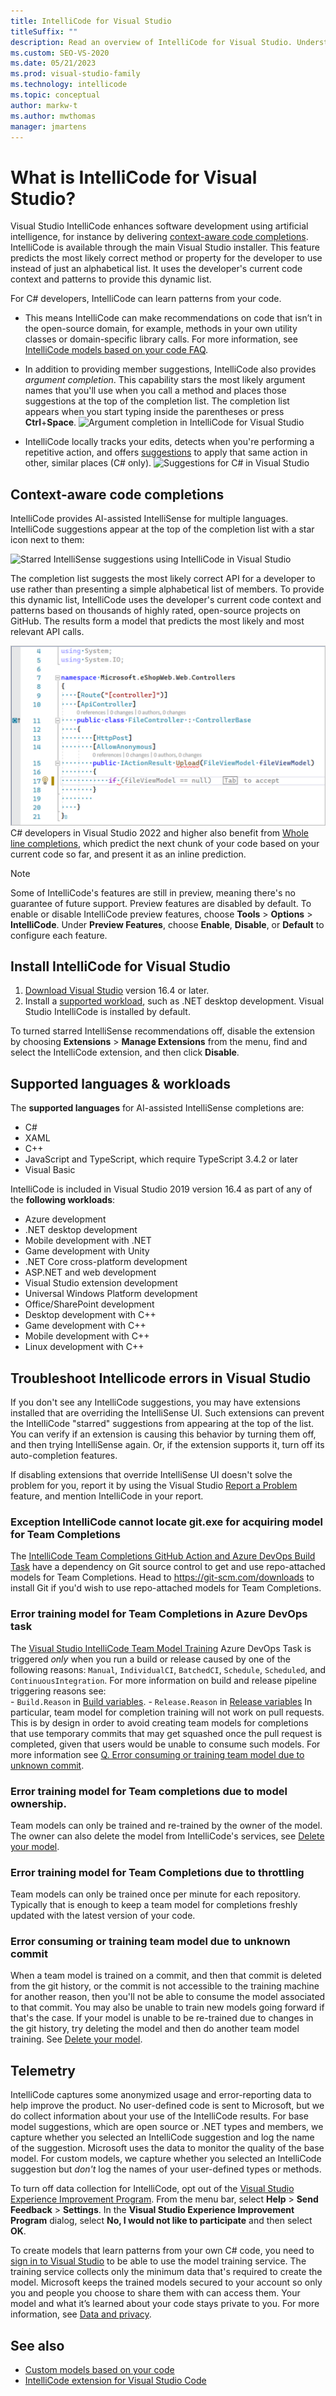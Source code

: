 ```yaml
---
title: IntelliCode for Visual Studio
titleSuffix: ""
description: Read an overview of IntelliCode for Visual Studio. Understand preview features, supported languages, prerequisites, troubleshooting issues, and telemetry.
ms.custom: SEO-VS-2020
ms.date: 05/21/2023
ms.prod: visual-studio-family
ms.technology: intellicode
ms.topic: conceptual
author: markw-t
ms.author: mwthomas
manager: jmartens
---
```

# What is IntelliCode for Visual Studio?

Visual Studio IntelliCode enhances software development using artificial intelligence, for instance by delivering [context-aware code completions](#context-aware-code-completions). IntelliCode is available through the main Visual Studio installer.  This feature predicts the most likely correct method or property for the developer to use instead of just an alphabetical list. It uses the developer's current code context and patterns to provide this dynamic list.

For C# developers, IntelliCode can learn patterns from your code. 
- This means IntelliCode can make recommendations on code that isn’t in the open-source domain, for example, methods in your own utility classes or domain-specific library calls. For more information, see [IntelliCode models based on your code FAQ](custom-models.md).

- In addition to providing member suggestions, IntelliCode also provides *argument completion*. This capability stars the most likely argument names that you'll use when you call a method and places those suggestions at the top of the completion list. The completion list appears when you start typing inside the parentheses or press **Ctrl**+**Space**.
  ![Argument completion in IntelliCode for Visual Studio](media/argument-completion.png)

- IntelliCode locally tracks your edits, detects when you're performing a repetitive action, and offers [suggestions](intellicode-suggestions.md) to apply that same action in other, similar places (C# only).
  ![Suggestions for C# in Visual Studio](media/refactorings-illustrated.png)

## Context-aware code completions

IntelliCode provides AI-assisted IntelliSense for multiple languages. IntelliCode suggestions appear at the top of the completion list with a star icon next to them:

![Starred IntelliSense suggestions using IntelliCode in Visual Studio](media/starred-intellisense-suggestions.png)

The completion list suggests the most likely correct API for a developer to use rather than presenting a simple alphabetical list of members. To provide this dynamic list, IntelliCode uses the developer's current code context and patterns based on thousands of highly rated, open-source projects on GitHub. The results form a model that predicts the most likely and most relevant API calls.

![C# Whole line completions in Visual Studio](media/intellicode-vs-wlc-small.png)
C# developers in Visual Studio 2022 and higher also benefit from [Whole line completions](visual-studio-whole-line-completions.md), which predict the next chunk of your code based on your current code so far, and present it as an inline prediction. 

> [!Note]
> Some of IntelliCode's features are still in preview, meaning there's no guarantee of future support. Preview features are disabled by default. To enable or disable IntelliCode preview features, choose **Tools** > **Options** > **IntelliCode**. Under **Preview Features**, choose **Enable**, **Disable**, or **Default** to configure each feature.

## Install IntelliCode for Visual Studio

1. [Download Visual Studio](https://visualstudio.microsoft.com/downloads/?utm_medium=microsoft&utm_source=learn.microsoft.com&utm_campaign=inline+link&utm_content=download+vs2019) version 16.4 or later.
2. Install a [supported workload](#supported-languages--workloads), such as .NET desktop development. 
   Visual Studio IntelliCode is installed by default.

To turned starred IntelliSense recommendations off, disable the extension by choosing **Extensions** > **Manage Extensions** from the menu, find and select the IntelliCode extension, and then click **Disable**.


## Supported languages & workloads

The **supported languages** for AI-assisted IntelliSense completions are:
- C#
- XAML
- C++
- JavaScript and TypeScript, which require TypeScript 3.4.2 or later
- Visual Basic

IntelliCode is included in Visual Studio 2019 version 16.4 as part of any of the **following workloads**:

- Azure development
- .NET desktop development
- Mobile development with .NET
- Game development with Unity
- .NET Core cross-platform development
- ASP.NET and web development
- Visual Studio extension development
- Universal Windows Platform development
- Office/SharePoint development
- Desktop development with C++
- Game development with C++
- Mobile development with C++
- Linux development with C++
  

## Troubleshoot Intellicode errors in Visual Studio 

If you don't see any IntelliCode suggestions, you may have extensions installed that are overriding the IntelliSense UI. Such extensions can prevent the IntelliCode "starred" suggestions from appearing at the top of the list. You can verify if an extension is causing this behavior by turning them off, and then trying IntelliSense again. Or, if the extension supports it, turn off its auto-completion features.

If disabling extensions that override IntelliSense UI doesn't solve the problem for you, report it by using the Visual Studio [Report a Problem](/visualstudio/ide/how-to-report-a-problem-with-visual-studio) feature, and mention IntelliCode in your report.

### **Exception IntelliCode cannot locate git.exe for acquiring model for Team Completions**
   The [IntelliCode Team Completions GitHub Action and Azure DevOps Build Task](https://aka.ms/vsic-teamcompletions-ci) have a dependency on Git source control to get and use repo-attached models for Team Completions. Head to https://git-scm.com/downloads to install Git if you'd wish to use repo-attached models for Team Completions. 
          
###  **Error training model for Team Completions in Azure DevOps task**
   The [Visual Studio IntelliCode Team Model Training](https://marketplace.visualstudio.com/items?itemName=VisualStudioExptTeam.VSIntelliCodeTeamModelTraining) Azure DevOps Task is triggered _only_ when you run a build or release caused by one of the following reasons: `Manual`, `IndividualCI`, `BatchedCI`, `Schedule`, `Scheduled`, and `ContinuousIntegration`. For more information on build and release pipeline triggering reasons see:        
    - `Build.Reason` in [Build variables](/azure/devops/pipelines/build/variables?view=azure-devops&preserve-view=true&tabs=yaml#build-variables).
    - `Release.Reason` in [Release variables](/azure/devops/pipelines/release/variables?view=azure-devops&preserve-view=true&tabs=batch#release-variables)
   In particular, team model for completion training will not work on pull requests. This is by design in order to avoid creating team models for completions that use temporary commits that may get squashed once the pull request is completed, given that users would be unable to consume such models. For more information see [Q. Error consuming or training team model due to unknown commit](#error-consuming-or-training-team-model-due-to-unknown-commit).
          
### **Error training model for Team completions due to model ownership**.
   Team models can only be trained and re-trained by the owner of the model. The owner can also delete the model from IntelliCode's services, see [Delete your model](custom-models.md#delete-your-model).

### **Error training model for Team Completions due to throttling**
   Team models can only be trained once per minute for each repository. Typically that is enough to keep a team model for completions freshly updated with the latest version of your code. 
          
### **Error consuming or training team model due to unknown commit**
   When a team model is trained on a commit, and then that commit is deleted from the git history, or the commit is not accessible to the training machine for another reason, then you'll not be able to consume the model associated to that commit. You may also be unable to train new models going forward if that's the case. If your model is unable to be re-trained due to changes in the git history, try deleting the model and then do another team model training. See [Delete your model](custom-models.md#delete-your-model).

## Telemetry

IntelliCode captures some anonymized usage and error-reporting data to help improve the product. No user-defined code is sent to Microsoft, but we do collect information about your use of the IntelliCode results.  For base model suggestions, which are open source or .NET types and members, we capture whether you selected an IntelliCode suggestion and log the name of the suggestion. Microsoft uses the data to monitor the quality of the base model. For custom models, we capture whether you selected an IntelliCode suggestion but *don't* log the names of your user-defined types or methods.

To turn off data collection for IntelliCode, opt out of the [Visual Studio Experience Improvement Program](/visualstudio/ide/visual-studio-experience-improvement-program). From the menu bar, select **Help** > **Send Feedback** > **Settings**. In the **Visual Studio Experience Improvement Program** dialog, select **No, I would not like to participate** and then select **OK**.

To create models that learn patterns from your own C# code, you need to [sign in to Visual Studio](/visualstudio/ide/signing-in-to-visual-studio) to be able to use the model training service. The training service collects only the minimum data that's required to create the model. Microsoft keeps the trained models secured to your account so only you and people you choose to share them with can access them. Your model and what it’s learned about your code stays private to you. For more information, see [Data and privacy](custom-models.md#data-and-privacy).

## See also

- [Custom models based on your code](custom-models.md)
- [IntelliCode extension for Visual Studio Code](intellicode-visual-studio-code.md)

